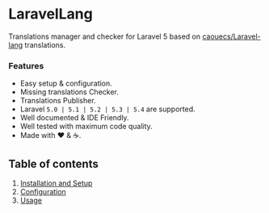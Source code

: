 # LaravelLang

Translations manager and checker for Laravel 5 based on [caouecs/Laravel-lang](https://github.com/caouecs/Laravel-lang) translations.

### Features

  * Easy setup &amp; configuration.
  * Missing translations Checker.
  * Translations Publisher.
  * Laravel `5.0 | 5.1 | 5.2 | 5.3 | 5.4` are supported.
  * Well documented &amp; IDE Friendly.
  * Well tested with maximum code quality.
  * Made with :heart: &amp; :coffee:.

## Table of contents

  1. [Installation and Setup](1-Installation-and-Setup.md)
  2. [Configuration](2-Configuration.md)
  3. [Usage](3-Usage.md)

